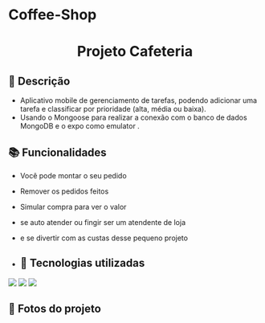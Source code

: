 # Coffee-Shop
<h1 align="center"> Projeto Cafeteria </h1>

## :memo: Descrição
* Aplicativo mobile de gerenciamento de tarefas, podendo adicionar uma tarefa e classificar por prioridade (alta, média ou baixa).
* Usando o Mongoose para realizar a conexão com o banco de dados MongoDB e o expo como emulator .
## :books: Funcionalidades
* Você pode montar o seu pedido
* Remover os pedidos feitos
* Simular compra para ver o valor
* se auto atender ou fingir ser um atendente de loja
* e se divertir com as custas desse pequeno projeto

* ## :wrench: Tecnologias utilizadas
<div>
<img src="https://img.shields.io/badge/C%23-239120?style=for-the-badge&logo=c-sharp&logoColor=white"/>
<img src="https://img.shields.io/badge/Windows%20Forms-5C2D91?style=for-the-badge&logo=windows&logoColor=white"/>
<img src="https://img.shields.io/badge/.NET-512BD4?style=for-the-badge&logo=dot-net&logoColor=white"/>  
</div>

## 📸 Fotos do projeto
<div>
</div>
